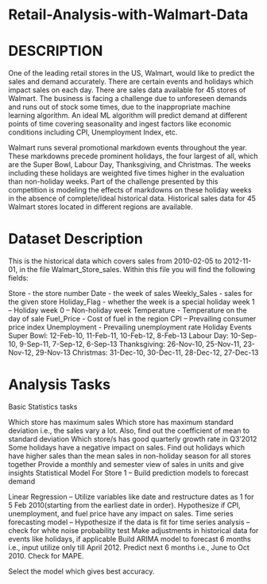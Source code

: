 # Retail-Analysis-with-Walmart-Data
# DESCRIPTION

One of the leading retail stores in the US, Walmart, would like to predict the sales and demand accurately. There are certain events and holidays which impact sales on each day. There are sales data available for 45 stores of Walmart. The business is facing a challenge due to unforeseen demands and runs out of stock some times, due to the inappropriate machine learning algorithm. An ideal ML algorithm will predict demand at different points of time covering seasonality and ingest factors like economic conditions including CPI, Unemployment Index, etc.

Walmart runs several promotional markdown events throughout the year. These markdowns precede prominent holidays, the four largest of all, which are the Super Bowl, Labour Day, Thanksgiving, and Christmas. The weeks including these holidays are weighted five times higher in the evaluation than non-holiday weeks. Part of the challenge presented by this competition is modeling the effects of markdowns on these holiday weeks in the absence of complete/ideal historical data. Historical sales data for 45 Walmart stores located in different regions are available.

# Dataset Description
This is the historical data which covers sales from 2010-02-05 to 2012-11-01, in the file Walmart_Store_sales. Within this file you will find the following fields:

 Store - the store number
 Date - the week of sales
 Weekly_Sales -  sales for the given store
 Holiday_Flag - whether the week is a special holiday week 1 – Holiday week 0 – Non-holiday week
 Temperature - Temperature on the day of sale
 Fuel_Price - Cost of fuel in the region
 CPI – Prevailing consumer price index
 Unemployment - Prevailing unemployment rate
Holiday Events
Super Bowl: 12-Feb-10, 11-Feb-11, 10-Feb-12, 8-Feb-13
Labour Day: 10-Sep-10, 9-Sep-11, 7-Sep-12, 6-Sep-13
Thanksgiving: 26-Nov-10, 25-Nov-11, 23-Nov-12, 29-Nov-13
Christmas: 31-Dec-10, 30-Dec-11, 28-Dec-12, 27-Dec-13

# Analysis Tasks

Basic Statistics tasks

 Which store has maximum sales
 Which store has maximum standard deviation i.e., the sales vary a lot. Also, find out the coefficient of mean to standard deviation
 Which store/s has good quarterly growth rate in Q3’2012
 Some holidays have a negative impact on sales. Find out holidays which have higher sales than the mean sales in non-holiday season for all stores together
  Provide a monthly and semester view of sales in units and give insights
Statistical Model
For Store 1 – Build prediction models to forecast demand

 Linear Regression – Utilize variables like date and restructure dates as 1 for 5 Feb 2010(starting from the earliest date in order). Hypothesize if CPI, unemployment, and fuel price have any impact on sales.
Time series forecasting model –
Hypothesize if the data is fit for time series analysis – check for white noise probability test
Make adjustments in historical data for events like holidays, if applicable
Build ARIMA model to forecast 6 months i.e., input utilize only till April 2012.
Predict next 6 months i.e., June to Oct 2010. Check for MAPE.

Select the model which gives best accuracy.
